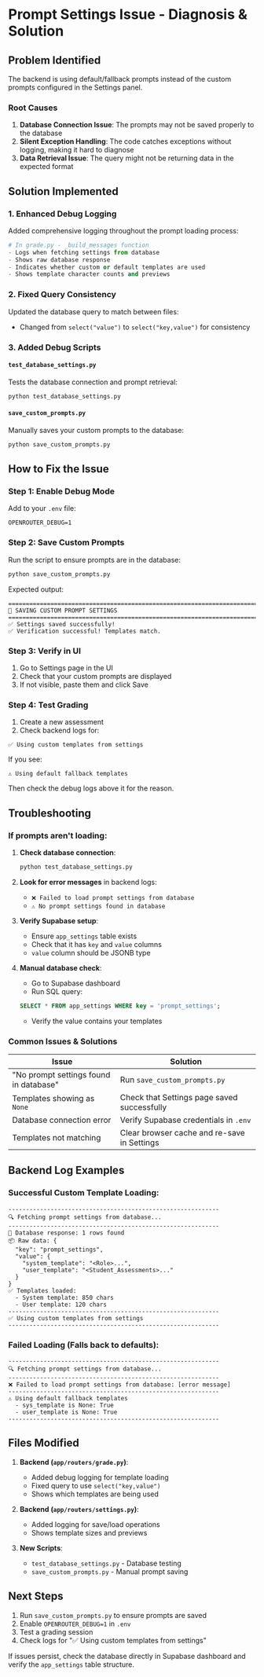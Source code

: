 # Prompt Settings Issue - Diagnosis & Solution

## Problem Identified
The backend is using default/fallback prompts instead of the custom prompts configured in the Settings panel.

### Root Causes

1. **Database Connection Issue**: The prompts may not be saved properly to the database
2. **Silent Exception Handling**: The code catches exceptions without logging, making it hard to diagnose
3. **Data Retrieval Issue**: The query might not be returning data in the expected format

## Solution Implemented

### 1. Enhanced Debug Logging
Added comprehensive logging throughout the prompt loading process:

```python
# In grade.py - _build_messages function
- Logs when fetching settings from database
- Shows raw database response
- Indicates whether custom or default templates are used
- Shows template character counts and previews
```

### 2. Fixed Query Consistency
Updated the database query to match between files:
- Changed from `select("value")` to `select("key,value")` for consistency

### 3. Added Debug Scripts

#### `test_database_settings.py`
Tests the database connection and prompt retrieval:
```bash
python test_database_settings.py
```

#### `save_custom_prompts.py`
Manually saves your custom prompts to the database:
```bash
python save_custom_prompts.py
```

## How to Fix the Issue

### Step 1: Enable Debug Mode
Add to your `.env` file:
```
OPENROUTER_DEBUG=1
```

### Step 2: Save Custom Prompts
Run the script to ensure prompts are in the database:
```bash
python save_custom_prompts.py
```

Expected output:
```
================================================================================
💾 SAVING CUSTOM PROMPT SETTINGS
================================================================================
✅ Settings saved successfully!
✅ Verification successful! Templates match.
```

### Step 3: Verify in UI
1. Go to Settings page in the UI
2. Check that your custom prompts are displayed
3. If not visible, paste them and click Save

### Step 4: Test Grading
1. Create a new assessment
2. Check backend logs for:
```
✅ Using custom templates from settings
```

If you see:
```
⚠️ Using default fallback templates
```
Then check the debug logs above it for the reason.

## Troubleshooting

### If prompts aren't loading:

1. **Check database connection**:
   ```bash
   python test_database_settings.py
   ```

2. **Look for error messages** in backend logs:
   - `❌ Failed to load prompt settings from database`
   - `⚠️ No prompt settings found in database`

3. **Verify Supabase setup**:
   - Ensure `app_settings` table exists
   - Check that it has `key` and `value` columns
   - `value` column should be JSONB type

4. **Manual database check**:
   - Go to Supabase dashboard
   - Run SQL query:
   ```sql
   SELECT * FROM app_settings WHERE key = 'prompt_settings';
   ```
   - Verify the value contains your templates

### Common Issues & Solutions

| Issue | Solution |
|-------|----------|
| "No prompt settings found in database" | Run `save_custom_prompts.py` |
| Templates showing as `None` | Check that Settings page saved successfully |
| Database connection error | Verify Supabase credentials in `.env` |
| Templates not matching | Clear browser cache and re-save in Settings |

## Backend Log Examples

### Successful Custom Template Loading:
```
------------------------------------------------------------
🔍 Fetching prompt settings from database...
------------------------------------------------------------
📄 Database response: 1 rows found
📦 Raw data: {
  "key": "prompt_settings",
  "value": {
    "system_template": "<Role>...",
    "user_template": "<Student_Assessments>..."
  }
}
✅ Templates loaded:
  - System template: 850 chars
  - User template: 120 chars
------------------------------------------------------------
✅ Using custom templates from settings
------------------------------------------------------------
```

### Failed Loading (Falls back to defaults):
```
------------------------------------------------------------
🔍 Fetching prompt settings from database...
------------------------------------------------------------
❌ Failed to load prompt settings from database: [error message]
------------------------------------------------------------
⚠️ Using default fallback templates
  - sys_template is None: True
  - user_template is None: True
------------------------------------------------------------
```

## Files Modified

1. **Backend (`app/routers/grade.py`)**:
   - Added debug logging for template loading
   - Fixed query to use `select("key,value")`
   - Shows which templates are being used

2. **Backend (`app/routers/settings.py`)**:
   - Added logging for save/load operations
   - Shows template sizes and previews

3. **New Scripts**:
   - `test_database_settings.py` - Database testing
   - `save_custom_prompts.py` - Manual prompt saving

## Next Steps

1. Run `save_custom_prompts.py` to ensure prompts are saved
2. Enable `OPENROUTER_DEBUG=1` in `.env`
3. Test a grading session
4. Check logs for "✅ Using custom templates from settings"

If issues persist, check the database directly in Supabase dashboard and verify the `app_settings` table structure.
